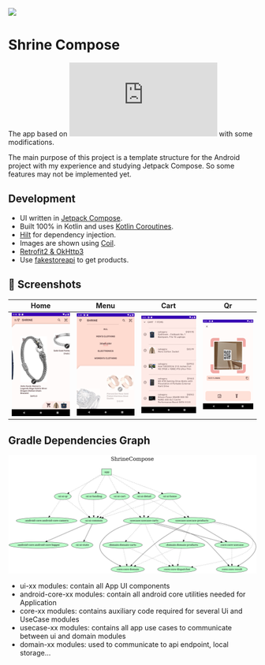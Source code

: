 ![](https://github.com/android-tut-study/jetpack-compose-template/workflows/Dependency%20Graph/badge.svg)

# Shrine Compose

The app based on ![Shrine Material Design](https://material.io/design/material-studies/shrine.html)
with some modifications.

The main purpose of this project is a template structure for the Android project with my experience
and studying Jetpack Compose. So some features may not be implemented yet.

## Development

* UI written in [Jetpack Compose](https://developer.android.com/jetpack/compose).
* Built 100% in Kotlin and
  uses [Kotlin Coroutines](https://kotlinlang.org/docs/reference/coroutines/coroutines-guide.html).
* [Hilt](https://dagger.dev/hilt/) for dependency injection.
* Images are shown using [Coil](https://coil-kt.github.io/coil/).
* [Retrofit2 & OkHttp3](https://github.com/square/retrofit)
* Use [fakestoreapi](https://fakestoreapi.com) to get products.

## :camera_flash: Screenshots

Home | Menu | Cart | Qr
--- | --- | --- | --- |
<img src="/screenshots/home.png" width="260"> | <img src="/screenshots/menu.png" width="260"> |  <img src="/screenshots/cart.png" width="260"> | <img src="/screenshots/qr.png" width="260">

## Gradle Dependencies Graph

![](gradle/dependency-graph/project.dot.png)

* ui-xx modules: contain all App UI components
* android-core-xx modules: contain all android core utilities needed for Application
* core-xx modules: contains auxiliary code required for several Ui and UseCase modules
* usecase-xx modules: contains all app use cases to communicate between ui and domain modules
* domain-xx modules: used to communicate to api endpoint, local storage...
